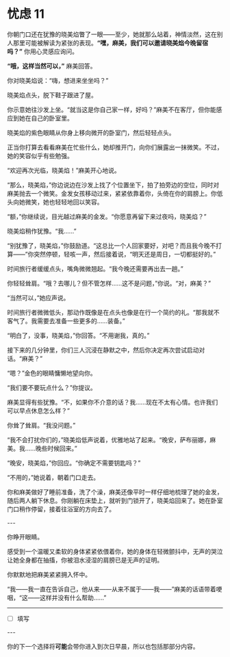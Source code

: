 # 忧虑 11

你朝门口还在犹豫的晓美焰瞥了一眼——至少，她就那么站着，神情淡然，这在别人那里可能被解读为紧张的表现。**“嘿，麻美，我们可以邀请晓美焰今晚留宿吗？”** 你用心灵感应询问。

**“哦，这样当然可以，”** 麻美回答。

你对晓美焰说：“嗨，想进来坐坐吗？”

晓美焰点头，脱下鞋子跟进了屋。

你示意她往沙发上坐。“就当这是你自己家一样，好吗？”麻美不在客厅，但你能感应到她在自己的卧室里。

晓美焰的紫色眼睛从你身上移向微开的卧室门，然后轻轻点头。

正当你打算去看看麻美在忙些什么，她却推开门，向你们展露出一抹微笑。不过，她的笑容似乎有些勉强。

“欢迎再次光临，晓美焰！”麻美开心地说。

“那么，晓美焰，”你边说边在沙发上找了个位置坐下，拍了拍旁边的空位，同时对麻美抛去一个微笑。金发女孩移动过来，紧紧依靠着你，头倚在你的肩膀上。你低头向她微笑，她也轻轻地回以笑容。

“额，”你继续说，目光越过麻美的金发。“你愿意再留下来过夜吗，晓美焰？”

晓美焰稍作犹豫。“我……”

“别犹豫了，晓美焰，”你鼓励道。“这总比一个人回家要好，对吧？而且我今晚不打算——”你突然停顿，轻咳一声，然后接着说，“明天还是周日，一切都挺好的。”

时间旅行者缓缓点头，嘴角微微翘起。“我今晚还需要再出去一趟。”

你轻轻耸肩。“哦？去哪儿？但不管怎样……这不是问题，”你说。“对，麻美？”

“当然可以，”她应声说。

时间旅行者微微低头，那动作既像是在点头也像是在行一个简约的礼。“那我就不客气了。我需要去准备一些更多的……装备。”

“明白了，没事，晓美焰，”你回答。“不用谢我，真的。”

接下来的几分钟里，你们三人沉浸在静默之中，然后你决定再次尝试启动对话。“麻美？”

“嗯？”金色的眼睛慵懒地望向你。

“我们要不要玩点什么？”你提议。

麻美显得有些犹豫。“不，如果你不介意的话？我……现在不太有心情。也许我们可以早点休息怎么样？”

你耸了耸肩。“我没问题。”

“我不会打扰你们的，”晓美焰低声说着，优雅地站了起来。“晚安，萨布丽娜，麻美。我……晚些时候回来。”

“晚安，晓美焰，”你回应。“你确定不需要钥匙吗？”

“不用的，”她说着，朝着门口走去。

你和麻美做好了睡前准备，洗了个澡，麻美还像平时一样仔细地梳理了她的金发，随后两人躺下休息。你刚躺在床垫上，就听到门锁开了，晓美焰回来了。她在卧室门口稍作停留，接着往浴室的方向去了。

---​

你睁开眼睛。

感受到一个温暖又柔软的身体紧紧依偎着你，她的身体在轻微颤抖中，无声的哭泣让她全身都在抽搐，你被泪水浸湿的肩膀已是无声的证明。

你默默地把麻美紧紧拥入怀中。

“我——我一直在告诉自己，他从来——从来不属于——我——”麻美的话语带着哽咽，“这——这样并没有什么帮助……”

---

- [ ] 填写

---​

你的下一个选择将**可能**会带你进入到次日早晨，所以也包括那部分内容。
